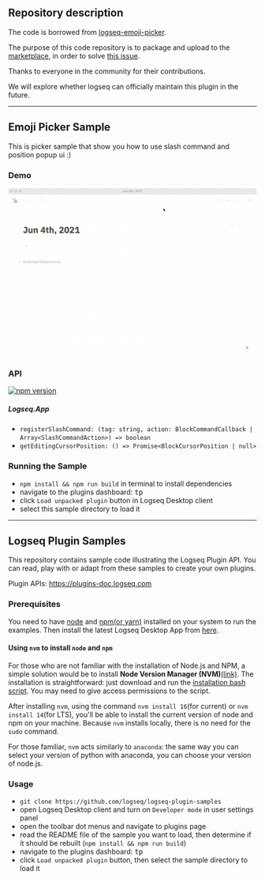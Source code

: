 ## Repository description

The code is borrowed from [logseq-emoji-picker](https://github.com/logseq/logseq-plugin-samples/tree/master/logseq-emoji-picker).

The purpose of this code repository is to package and upload to the [marketplace](https://github.com/logseq/marketplace), in order to solve [this issue](https://github.com/logseq/logseq/issues/5816).

Thanks to everyone in the community for their contributions.

We will explore whether logseq can officially maintain this plugin in the future.

---

## Emoji Picker Sample

This is picker sample that show you how to use slash command and position popup ui :)

### Demo

![demo](./demo.gif)

### API

[![npm version](https://badge.fury.io/js/%40logseq%2Flibs.svg)](https://badge.fury.io/js/%40logseq%2Flibs)

##### Logseq.App

- `registerSlashCommand: (tag: string, action: BlockCommandCallback | Array<SlashCommandAction>) => boolean`
- `getEditingCursorPosition: () => Promise<BlockCursorPosition | null>`

### Running the Sample

- `npm install && npm run build` in terminal to install dependencies
- navigate to the plugins dashboard: <kbd>t</kbd><kbd>p</kbd>
- click `Load unpacked plugin` button in Logseq Desktop client
- select this sample directory to load it

---
## Logseq Plugin Samples

This repository contains sample code illustrating the Logseq Plugin API. You can read, play with or adapt from these
samples to create your own plugins.

Plugin APIs: https://plugins-doc.logseq.com

### Prerequisites

You need to have [node](https://nodejs.org/) and [npm(or yarn)](https://yarnpkg.com/getting-started/install) installed
on your system to run the examples. Then install the latest Logseq Desktop App
from [here](https://github.com/logseq/logseq/releases).

#### Using `nvm` to install `node` and `npm`

For those who are not familiar with the installation of Node.js and NPM, a simple solution would be to install **Node
Version Manager (NVM)**[(link)](https://github.com/nvm-sh/nvm). The installation is straightforward: just download and
run the [installation bash script](https://github.com/nvm-sh/nvm/blob/v0.38.0/install.sh). You may need to give access
permissions to the script.

After installing `nvm`, using the command `nvm install 16`(for current) or `nvm install 14`(for LTS), you'll be able to
install the current version of node and npm on your machine. Because `nvm` installs locally, there is no need
for the `sudo` command.

For those familiar, `nvm` acts similarly to `anaconda`: the same way you can select your version of python with
anaconda, you can choose your version of node.js.

### Usage

- `git clone https://github.com/logseq/logseq-plugin-samples`
- open Logseq Desktop client and turn on `Developer mode` in user settings panel
- open the toolbar dot menus and navigate to plugins page
- read the README file of the sample you want to load, then determine if it should be
  rebuilt (`npm install && npm run build`)
- navigate to the plugins dashboard: <kbd>t</kbd><kbd>p</kbd>
- click `Load unpacked plugin` button, then select the sample directory to load it